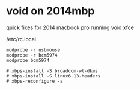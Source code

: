 # void on 2014mbp
 quick fixes for 2014 macbook pro running void xfce


/etc/rc.local
```
modprobe -r usbmouse
modprobe -r bcm5974
modprobe bcm5974
```
```
# xbps-install -S broadcom-wl-dkms
# xbps-install -S linux6.13-headers
# xbps-reconfigure -a
```